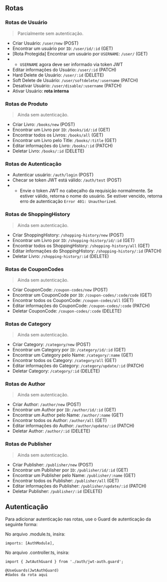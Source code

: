 ## Rotas

### Rotas de Usuário

> Parcialmente sem autenticação.

- Criar Usuário: `/user/new` (POST)
- Encontrar um usuário por `ID`: `/user/id/:id` (GET)
- [Rota Protegida] Encontrar um usuário por `USERNAME`: `/user/` (GET)
- - `USERNAME` agora deve ser informado via token JWT
- Editar informações do Usuário: `/user/:id` (PATCH)
- Hard Delete de Usuário: `/user/:id` (DELETE)
- Soft Delete de Usuário: `/user/softdelete/:username` (PATCH)
- Desativar Usuário: `/user/disable/:username` (PATCH)
- Ativar Usuário: **rota interna**

### Rotas de Produto

> Ainda sem autenticação.

- Criar Livro: `/books/new` (POST)
- Encontrar um Livro por `ID`: `/books/id/:id` (GET)
- Encontrar todos os Livros: `/books/all` (GET)
- Encontrar um Livro pelo Title: `/books/:title` (GET)
- Editar informações do Livro: `/books/:id` (PATCH)
- Deletar Livro: `/books/:id` (DELETE)

### Rotas de Autenticação

- Autenticar usuário: `/auth/login` (POST)
- Checar se token JWT está válido: `/auth/test` (POST)
- - Envie o token JWT no cabeçalho da requisição normalmente.
    Se estiver válido, retorna o nome do usuário.
    Se estiver vencido, retorna erro de autenticação `Error 401: Unauthorized`.

### Rotas de ShoppingHistory

> Ainda sem autenticação.

- Criar ShoppingHistory: `/shopping-history/new` (POST)
- Encontrar um Livro por `ID`: `/shopping-history/id/:id` (GET)
- Encontrar todos os ShoppingHistory: `/shopping-history/all` (GET)
- Editar informações do ShoppingHistory: `/shopping-history/:id` (PATCH)
- Deletar Livro: `/shopping-history/:id` (DELETE)

### Rotas de CouponCodes

> Ainda sem autenticação.

- Criar CouponCode: `/coupon-codes/new` (POST)
- Encontrar um CouponCode por `ID`: `/coupon-codes/:code/code` (GET)
- Encontrar todos os CouponCode: `/coupon-codes/all` (GET)
- Editar informações do CouponCode: `/coupon-codes/:code` (PATCH)
- Deletar CouponCode: `/coupon-codes/:code` (DELETE)

### Rotas de Category

> Ainda sem autenticação.

- Criar Category: `/category/new` (POST)
- Encontrar um Category por `ID`: `/category/id/:id` (GET)
- Encontrar um Category pelo Name: `/category/:name` (GET)
- Encontrar todos os Category: `/category/all` (GET)
- Editar informações do Category: `/category/update/:id` (PATCH)
- Deletar Category: `/category/:id` (DELETE)

### Rotas de Author

> Ainda sem autenticação.

- Criar Author: `/author/new` (POST)
- Encontrar um Author por `ID`: `/author/id/:id` (GET)
- Encontrar um Author pelo Name: `/author/:name` (GET)
- Encontrar todos os Author: `/author/all` (GET)
- Editar informações do Author: `/author/update/:id` (PATCH)
- Deletar Author: `/author/:id` (DELETE)

### Rotas de Publisher

> Ainda sem autenticação.

- Criar Publisher: `/publisher/new` (POST)
- Encontrar um Publisher por `ID`: `/publisher/id/:id` (GET)
- Encontrar um Publisher pelo Name: `/publisher/:name` (GET)
- Encontrar todos os Publisher: `/publisher/all` (GET)
- Editar informações do Publisher: `/publisher/update/:id` (PATCH)
- Deletar Publisher: `/publisher/:id` (DELETE)

## Autenticação

Para adicionar autenticação nas rotas, use o Guard de autenticação da seguinte forma:

No arquivo .module.ts, insira:

```
imports: [AuthModule],
```

No arquivo .controller.ts, insira:

```
import { JwtAuthGuard } from './auth/jwt-auth.guard';

@UseGuards(JwtAuthGuard)
#dados da rota aqui
```
